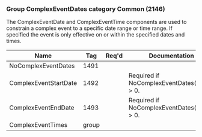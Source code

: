### Group ComplexEventDates category Common (2146)

The ComplexEventDate and ComplexEventTime components are used to constrain a complex event to a specific date range or time range. If specified the event is only effective on or within the specified dates and times.

| Name                  | Tag   | Req'd | Documentation                              |
|-----------------------|-------|----------|--------------------------------------------|
| NoComplexEventDates   | 1491  |       |                                            |
| ComplexEventStartDate | 1492  |       | Required if NoComplexEventDates(1491) > 0. |
| ComplexEventEndDate   | 1493  |       | Required if NoComplexEventDates(1491) > 0. |
| ComplexEventTimes     | group |       |                                            |

